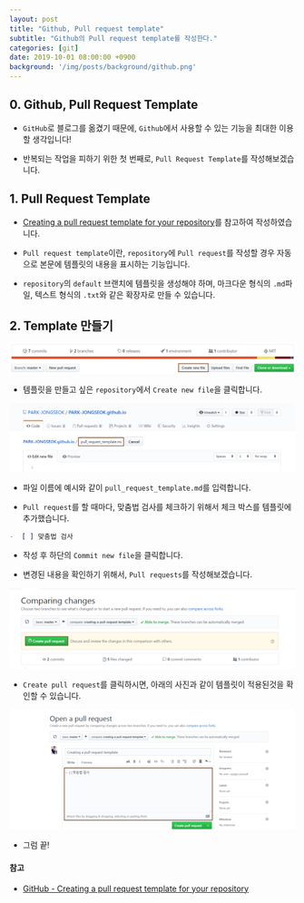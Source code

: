 ```yaml
---
layout: post
title: "Github, Pull request template"
subtitle: "Github의 Pull request template를 작성한다."
categories: [git]
date: 2019-10-01 08:00:00 +0900
background: '/img/posts/background/github.png'
---
```


## 0. Github, Pull Request Template

- `GitHub`로 블로그를 옮겼기 때문에, `Github`에서 사용할 수 있는 기능을 최대한 이용할 생각입니다!

- 반복되는 작업을 피하기 위한 첫 번째로, `Pull Request Template`를 작성해보겠습니다.

## 1. Pull Request Template

- [Creating a pull request template for your repository](https://help.github.com/en/articles/creating-a-pull-request-template-for-your-repository)를 참고하여 작성하였습니다.

- `Pull request template`이란, `repository`에 `Pull request`를 작성할 경우 자동으로 본문에 템플릿의 내용을 표시하는 기능입니다.

- `repository`의 `default` 브랜치에 템플릿을 생성해야 하며, 마크다운 형식의 `.md`파일, 텍스트 형식의 `.txt`와 같은 확장자로 만들 수 있습니다.

## 2. Template 만들기

![creating-pull-request-template-1](/img/posts/git/creating-pull-request-template-1.png)

- 템플릿을 만들고 싶은 `repository`에서 `Create new file`을 클릭합니다.

![creating-pull-request-template-2](/img/posts/git/creating-pull-request-template-2.png)

- 파일 이름에 예시와 같이 `pull_request_template.md`를 입력합니다.

- `Pull request`를 할 때마다, 맞춤법 검사를 체크하기 위해서 체크 박스를 템플릿에 추가했습니다.

```markdown
-  [ ] 맞춤법 검사
```

- 작성 후 하단의 `Commit new file`을 클릭합니다.

- 변경된 내용을 확인하기 위해서, `Pull requests`를 작성해보겠습니다.

![creating-pull-request-template-3](/img/posts/git/creating-pull-request-template-3.png)

- `Create pull request`를 클릭하시면, 아래의 사진과 같이 템플릿이 적용된것을 확인할 수 있습니다.

![creating-pull-request-template-4](/img/posts/git/creating-pull-request-template-4.png)

- 그럼 끝!

#### 참고

- [GitHub - Creating a pull request template for your repository](https://help.github.com/en/github/building-a-strong-community/creating-a-pull-request-template-for-your-repository)
